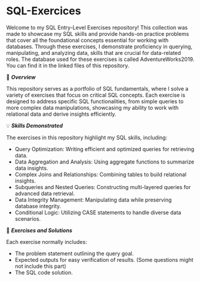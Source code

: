 # SQL-Exercices

Welcome to my SQL Entry-Level Exercises repository! This collection was made to showcase my SQL skills and provide hands-on practice problems that cover all the foundational concepts essential for working with databases. Through these exercises, I demonstrate proficiency in querying, manipulating, and analyzing data, skills that are crucial for data-related roles. The database used for these exercises is called AdventureWorks2019. You can find it in the linked files of this repository.

📖 ***Overview***

This repository serves as a portfolio of SQL fundamentals, where I solve a variety of exercises that focus on critical SQL concepts. Each exercise is designed to address specific SQL functionalities, from simple queries to more complex data manipulations, showcasing my ability to work with relational data and derive insights efficiently.

💡 ***Skills Demonstrated***

The exercises in this repository highlight my SQL skills, including:

- Query Optimization: Writing efficient and optimized queries for retrieving data.
- Data Aggregation and Analysis: Using aggregate functions to summarize data insights.
- Complex Joins and Relationships: Combining tables to build relational insights.
- Subqueries and Nested Queries: Constructing multi-layered queries for advanced data retrieval.
- Data Integrity Management: Manipulating data while preserving database integrity.
- Conditional Logic: Utilizing CASE statements to handle diverse data scenarios.

📝 ***Exercises and Solutions***

Each exercise normally includes: 
- The problem statement outlining the query goal.
- Expected outputs for easy verification of results. (Some questions might not include this part)
- The SQL code solution.
